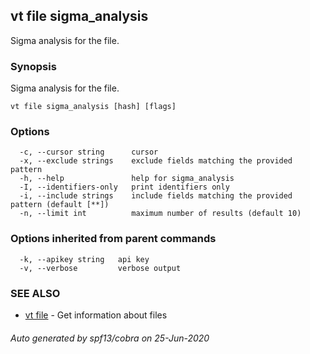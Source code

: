 ## vt file sigma_analysis

Sigma analysis for the file.

### Synopsis

Sigma analysis for the file.

```
vt file sigma_analysis [hash] [flags]
```

### Options

```
  -c, --cursor string      cursor
  -x, --exclude strings    exclude fields matching the provided pattern
  -h, --help               help for sigma_analysis
  -I, --identifiers-only   print identifiers only
  -i, --include strings    include fields matching the provided pattern (default [**])
  -n, --limit int          maximum number of results (default 10)
```

### Options inherited from parent commands

```
  -k, --apikey string   api key
  -v, --verbose         verbose output
```

### SEE ALSO

* [vt file](vt_file.md)	 - Get information about files

###### Auto generated by spf13/cobra on 25-Jun-2020
